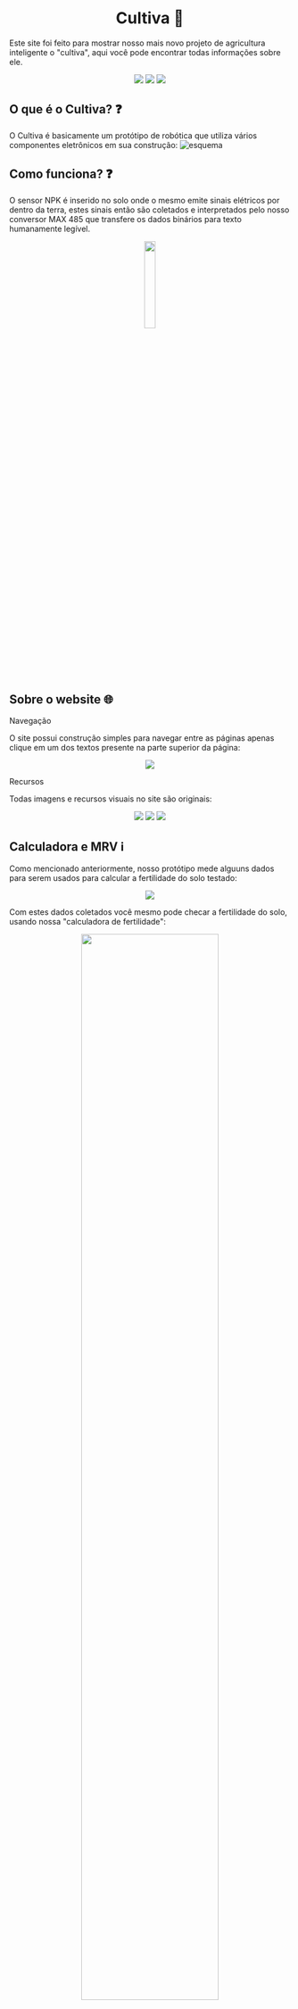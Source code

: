 <h1 align="center"> Cultiva 🌱 </h1>
  Este site foi feito para mostrar nosso mais novo projeto de agricultura inteligente o "cultiva", aqui você pode encontrar todas informações sobre ele.
<p align="center">
<img loading="lazy" src="https://img.shields.io/badge/html5-%23E34F26.svg?style=for-the-badge&logo=html5&logoColor=white" />
<img loading="lazy" src="https://img.shields.io/badge/css3-%231572B6.svg?style=for-the-badge&logo=css3&logoColor=white" />
<img loading="lazy" src="https://img.shields.io/badge/javascript-%23323330.svg?style=for-the-badge&logo=javascript&logoColor=%23F7DF1E"/>
</p>  

## O que é o Cultiva? ❓
  O Cultiva é basicamente um protótipo de robótica que utiliza vários componentes eletrônicos em sua construção:
![esquema](https://github.com/user-attachments/assets/c5879af3-7a6a-446e-a675-104aa2082c82)

## Como funciona? ❓
  O sensor NPK é inserido no solo onde o mesmo emite sinais elétricos por dentro da terra, estes sinais então são coletados e interpretados pelo nosso conversor MAX 485 que transfere os dados binários para texto humanamente legível.

<p align="center">
<img width="20%" src="https://github.com/user-attachments/assets/bedf9001-a659-44bd-921b-fec81a18215c"/>
</p>

## Sobre o website 🌐
<p>Navegação</p>
O site possui construção simples para navegar entre as páginas apenas clique em um dos textos presente na parte superior da página: 
<p align="center">
<img src="https://github.com/user-attachments/assets/85bdc317-4d69-40c6-9301-72c81020efbd" />
</p>

<p>Recursos</p>
Todas imagens e recursos visuais no site são originais:
<p align="center">
  <img widht="70%" src="https://github.com/user-attachments/assets/7820187b-6916-4399-a535-4a7e540b62c0" />
  <img widht="70%" src="https://github.com/user-attachments/assets/bfbd9ead-3eeb-42fa-a06f-11032aca9e97" />
  <img widht="70%" src="https://github.com/user-attachments/assets/b9e7d9ff-2a46-4253-80bb-6534b28e167d" />
</p>


## Calculadora e MRV ℹ
Como mencionado anteriormente, nosso protótipo mede alguuns dados para serem usados para calcular a fertilidade do solo testado:
<p align="center">
  <img src="https://github.com/user-attachments/assets/d1dade58-f1c8-4b45-87b6-48ef77643260" />
</p>
Com estes dados coletados você mesmo pode checar a fertilidade do solo, usando nossa "calculadora de fertilidade": 
<p align="center">
  <img width="70%" src="https://github.com/user-attachments/assets/26e2268e-2992-4c50-8a80-b97b086c5dbc" />
</p>
<p align="center">Apenas preencha os campos requisitados conforme a imagem acima</p>
<p align="center">
    <img width="70%" src="https://github.com/user-attachments/assets/2e04d4af-139b-4a40-ba44-f4961701b704" />
</p>
<p align="center"> Depois basta usar o botão "calcular" e os resultados aparecerão de forma automática</p>

<p>MRV</p>
O manual de referência de valores foi criado para pessoas visualizarem os valores ideias de cada parâmetro, por exemplo, supomos que o usuário fez uma análise e nos resultados consta que o potássio não foi atingido, e ele deseja saber qual seria a quantidade ideal do químico, para isto basta procurar a categoria "Qual a quantidade ideal de macronutrientes? (NPK)" no manual: 
<p align="center">
    <img width="600" src="https://github.com/user-attachments/assets/c369b941-d514-4a6e-87ae-6839eea2927d">
</p>

Para acessar o documento, basta clicar no icone de informação no canto superior direito da página:
<img width="946" src="https://github.com/user-attachments/assets/66760180-d143-4215-8e27-0948c3d85dbb">





